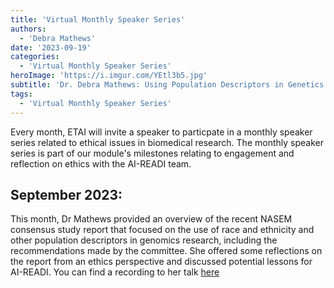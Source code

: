 ```yaml
---
title: 'Virtual Monthly Speaker Series'
authors:
  - 'Debra Mathews'
date: '2023-09-19'
categories:
  - 'Virtual Monthly Speaker Series'
heroImage: 'https://i.imgur.com/YEtl3b5.jpg'
subtitle: 'Dr. Debra Mathews: Using Population Descriptors in Genetics and Genomics Research: A New Framework for an Evolving Field — Lessons from a NASEM Consensus Study for AI-READI'
tags:
  - 'Virtual Monthly Speaker Series'
---
```


Every month, ETAI will invite a speaker to particpate in a monthly speaker series related to ethical issues in biomedical research. The monthly speaker series is part of our module's milestones relating to engagement and reflection on ethics with the AI-READI team.

## September 2023:

This month, Dr Mathews provided an overview of the recent NASEM consensus study report that focused on the use of race and ethnicity and other population descriptors in genomics research, including the recommendations made by the committee. She offered some reflections on the report from an ethics perspective and discussed potential lessons for AI-READI. You can find a recording to her talk [here](https://public.3.basecamp.com/p/KNgYxCzBShfhdY7obPpDiz4Q)
